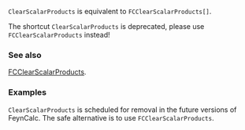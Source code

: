 `ClearScalarProducts` is equivalent to `FCClearScalarProducts[]`.

The shortcut `ClearScalarProducts` is deprecated, please use `FCClearScalarProducts` instead!

### See also

[FCClearScalarProducts](FCClearScalarProducts).

### Examples

`ClearScalarProducts` is scheduled for removal in the future versions of FeynCalc. The safe alternative is to use `FCClearScalarProducts`.